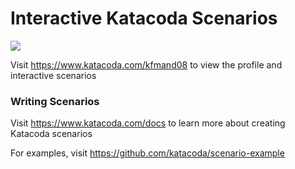 # Interactive Katacoda Scenarios

[![](http://shields.katacoda.com/katacoda/kfmand08/count.svg)](https://www.katacoda.com/kfmand08 "Get your profile on Katacoda.com")

Visit https://www.katacoda.com/kfmand08 to view the profile and interactive scenarios

### Writing Scenarios
Visit https://www.katacoda.com/docs to learn more about creating Katacoda scenarios

For examples, visit https://github.com/katacoda/scenario-example
